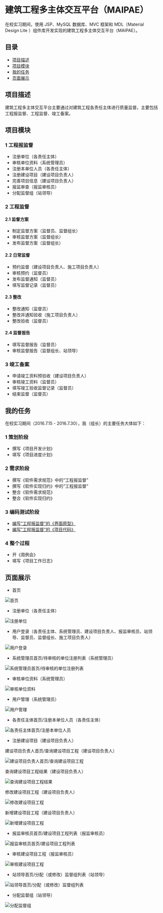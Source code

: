 # 建筑工程多主体交互平台（MAIPAE）

在校实习期间，使用 JSP、MySQL 数据库、MVC 框架和 MDL（Material Design Lite
）组件库开发实现的建筑工程多主体交互平台（MAIPAE）。

## 目录

- [项目描述](#项目描述)
- [项目模块](#项目模块)
- [我的任务](#我的任务)
- [页面展示](#页面展示)

## 项目描述

建筑工程多主体交互平台主要通过对建筑工程各责任主体进行质量监督。主要包括工程报监督、工程监督、竣工备案。

## 项目模块

### 1 工程报监督

- 注册单位（各责任主体）
- 审核单位资料（系统管理员）
- 注册本单位人员（各责任主体）
- 注册建设项目（建设项目负责人）
- 完善项目信息（建设项目负责人）
- 报监审查（报监审核员）
- 分配监督组（站领导）

### 2 工程监督

#### 2.1 监督方案

- 制定监督方案（监督员、监督组长）
- 审核监督方案（监督组长）
- 发布监督方案（监督组长）

#### 2.2 日常监督

- 预约监督（建设项目负责人、施工项目负责人）
- 审核预约（监督员）
- 发布监督通知（监督员）
- 填写监督记录（监督员）

#### 2.3 整改

- 整改通知（监督员）
- 整改并通知验收（施工项目负责人）
- 整改验收（监督员）

#### 2.4 监督报告

- 填写监督报告（监督员）
- 审核监督报告（监督组长、站领导）

### 3 竣工备案

- 申请竣工资料预验收（建设项目负责人）
- 审核竣工资料（监督员）
- 填写竣工验收监督记录（监督员）
- 结束监督（监督员）

## 我的任务

在校实习期间（2016.7.15 - 2016.7.30），我（组长）的主要任务大体如下：

### 1 策划阶段

- 撰写《项目开发计划》
- 填写《项目进度计划》

### 2 需求阶段

- 撰写《软件需求规范》中的“工程报监督”
- 撰写《软件实现归约》中的“工程报监督”
- 整合《软件需求规范》
- 整合《软件实现归约》

### 3 编码测试阶段

- [编写“工程报监督“的《界面原型》][1]
- [编写”工程报监督”的《项目代码》][2] 

### 4 整个过程

- 开《周例会》
- 填写《项目工作日志》

## 页面展示

- 首页

![首页][3]

- 注册单位（各责任主体）

![注册单位][4]

- 用户登录（各责任主体、系统管理员、建设项目负责人、报监审核员、站领导、监督员、监督组长、施工项目负责人）

![用户登录][5]

- 系统管理员首页/待审核的单位注册列表（系统管理员）

![系统管理员首页/待审核的单位注册列表][6]

- 审核单位资料（系统管理员）

![审核单位资料][7]

- 用户管理（系统管理员）

![用户管理][8]

- 各责任主体首页/注册本单位人员（各责任主体）

![各责任主体首页/注册本单位人员][9]

- 注册建设项目（建设项目负责人）

建设项目负责人首页/查询建设项目工程（建设项目负责人）

![建设项目负责人首页/查询建设项目工程][10]

查询建设项目工程结果（建设项目负责人）

![查询建设项目工程结果][11]

修改建设项目工程（建设项目负责人）

![修改建设项目工程][12]

新增建设项目工程（建设项目负责人）

![新增建设项目工程][13]

- 报监审核员首页/建设项目工程列表（报监审核员）

![报监审核员首页/建设项目工程列表][14]

- 审核建设项目工程（报监审核员）

![审核建设项目工程][15]

- 站领导首页/分配（或修改）监督组列表（站领导）

![站领导首页/分配（或修改）监督组列表][16]

- 分配监督组（站领导）

![分配监督组][17]

  [1]: https://github.com/bizhong/javaee-mysql-maipae/tree/master/MAIPAE_%E7%95%8C%E9%9D%A2%E5%8E%9F%E5%9E%8B
  [2]: https://github.com/bizhong/javaee-mysql-maipae/tree/master/MAIPAE_%E9%A1%B9%E7%9B%AE%E4%BB%A3%E7%A0%81
  [3]: https://github.com/bizhong/images/tree/master/javaee-mysql-maipae/index.png
  [4]: https://github.com/bizhong/images/tree/master/javaee-mysql-maipae/enterprise-sign-up.png
  [5]: https://github.com/bizhong/images/tree/master/javaee-mysql-maipae/sign-in.png
  [6]: https://github.com/bizhong/images/tree/master/javaee-mysql-maipae/admin-index.png
  [7]: https://github.com/bizhong/images/tree/master/javaee-mysql-maipae/admin-review-enterprise.png
  [8]: https://github.com/bizhong/images/tree/master/javaee-mysql-maipae/admin-person-manage.png
  [9]: https://github.com/bizhong/images/tree/master/javaee-mysql-maipae/enterprise-index.png
  [10]: https://github.com/bizhong/images/tree/master/javaee-mysql-maipae/projectleader-index.png
  [11]: https://github.com/bizhong/images/tree/master/javaee-mysql-maipae/projectleader-search-results.png
  [12]: https://github.com/bizhong/images/tree/master/javaee-mysql-maipae/projectleader-modify-project.png
  [13]: https://github.com/bizhong/images/tree/master/javaee-mysql-maipae/projectleader-new-project.png
  [14]: https://github.com/bizhong/images/tree/master/javaee-mysql-maipae/auditor-index.png
  [15]: https://github.com/bizhong/images/tree/master/javaee-mysql-maipae/auditor-audit-project.png
  [16]: https://github.com/bizhong/images/tree/master/javaee-mysql-maipae/stationleader-index.png
  [17]: https://github.com/bizhong/images/tree/master/javaee-mysql-maipae/stationleader-add-projectsupervisiongroup.png